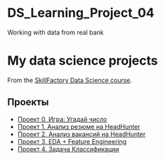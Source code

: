 # DS_Learning_Project_04
Working with data from real bank 

# My data science projects

From the [SkillFactory Data Science course](https://skillfactory.ru/data-scientist).


## Проекты


* [Проект 0. Игра: Угадай число](https://github.com/hremeus/ds_learning/tree/main/project_0)
* [Проект 1. Анализ резюме на HeadHunter](https://github.com/hremeus/DS_Learning_Project_01/tree/main/project_1)
* [Проект 2. Анализ вакансий на HeadHunter](https://github.com/hremeus/DS_Learning_Project_02/tree/master/project_2)
* [Проект 3. EDA + Feature Engineering](https://github.com/hremeus/DS_Learning_Project_03/tree/master/project_3)
* [Проект 4. Задача Классификации](https://github.com/hremeus/DS_Learning_Project_04/tree/master/project_4)
